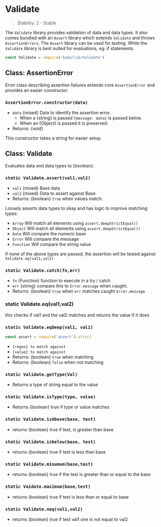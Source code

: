 # Validate

> Stability: 2 - Stable

The `Validate` library provides validation of data and data types. It
also comes bundled with an `Assert` library which extends `Validate` and
throws `AssertionErrors`. The `Assert` library can be used for testing.
While the `Validate` library is best suited for evaluations, eg: if statements.

```js
const Validate = require('kado/lib/Validate')
```

## Class: AssertionError

Error class describing assertion failures extends core `AssertionError`
and provides an easier constructor.

### `AssertionError.constructor(data)`
* `data` {mixed} Data to identify the assertion error.
  * When a {string} is passed `{message: data}` is passed below.
  * When an {Object} is passed it is preserved.
* Returns: {void}

This constructor takes a string for easier setup.

## Class: Validate

Evaluates data and data types to {boolean}.

### `static Validate.assert(val1,val2)`
* `val1` {mixed} Base data
* `val2` {mixed} Data to assert against Base
* Returns: {boolean} `true` when values match.

Loosely asserts data types to okay and has logic
to improve matching types:
 * `Array` Will match all elements using `assert.deepStrictEqual()`
 * `Object` Will match all elements using `assert.deepStrictEqual()`
 * `Date` Will compare the numeric base
 * `Error` Will compare the message
 * `Function` Will compare the string value

If none of the above types are passed, the assertion will be tested
against `Validate.eq(val1,val2)`

### `static Validate.catch(fn,err)`
* `fn` {Function} function to execute in a try / catch
* `err` {string} compare this to `Error.message` when caught.
* Returns: {boolean} `true` when `err` matches caught `Error.message`

### static Validate.eq(val1,val2)
this checks if val1 and the val2 matches and returns the value if it does

### `static Validate.eqDeep(val1, val2)`
```js
const assert = require('assert').strict
```
* `{regex} to match against`
* `{value} to match against` 
* Returns: {boolean} `true` when matching
* Returns: {boolean} `false` when not matching

### `static Validate.getType(Val)`
* Returns a type of string equal to the value
### `static Validate.isType(type, value)`
* Returns {boolean} true if type or value matches
### `static Validate.isAbove(base, test)`
* returns {boolean} true if test, is greater than base
### `static Validate.isbelow(base, test)`
* returns {boolean} true if test is less than base
### `static Validate.minumum(base,test)`
* returns {boolean} true if the test is greater than or equal to the base
### `static Vaidate.maximum(base,test)`
* returns {boolean} true if test is less than or equal to base
### `static Validate.neq(val1,val2)`
* returns {boolean} true if test val1 one is not equal to val2

